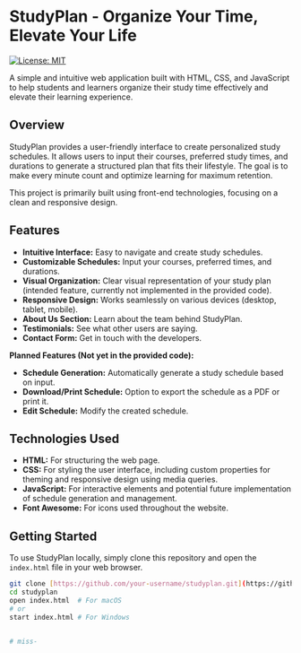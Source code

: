 # StudyPlan - Organize Your Time, Elevate Your Life

[![License: MIT](https://img.shields.io/badge/License-MIT-yellow.svg)](https://opensource.org/licenses/MIT)

A simple and intuitive web application built with HTML, CSS, and JavaScript to help students and learners organize their study time effectively and elevate their learning experience.

## Overview

StudyPlan provides a user-friendly interface to create personalized study schedules. It allows users to input their courses, preferred study times, and durations to generate a structured plan that fits their lifestyle. The goal is to make every minute count and optimize learning for maximum retention.

This project is primarily built using front-end technologies, focusing on a clean and responsive design.

## Features

* **Intuitive Interface:** Easy to navigate and create study schedules.
* **Customizable Schedules:** Input your courses, preferred times, and durations.
* **Visual Organization:** Clear visual representation of your study plan (intended feature, currently not implemented in the provided code).
* **Responsive Design:** Works seamlessly on various devices (desktop, tablet, mobile).
* **About Us Section:** Learn about the team behind StudyPlan.
* **Testimonials:** See what other users are saying.
* **Contact Form:** Get in touch with the developers.

**Planned Features (Not yet in the provided code):**

* **Schedule Generation:** Automatically generate a study schedule based on input.
* **Download/Print Schedule:** Option to export the schedule as a PDF or print it.
* **Edit Schedule:** Modify the created schedule.

## Technologies Used

* **HTML:** For structuring the web page.
* **CSS:** For styling the user interface, including custom properties for theming and responsive design using media queries.
* **JavaScript:** For interactive elements and potential future implementation of schedule generation and management.
* **Font Awesome:** For icons used throughout the website.

## Getting Started

To use StudyPlan locally, simply clone this repository and open the `index.html` file in your web browser.

```bash
git clone [https://github.com/your-username/studyplan.git](https://github.com/your-username/studyplan.git)
cd studyplan
open index.html  # For macOS
# or
start index.html # For Windows


# miss-
